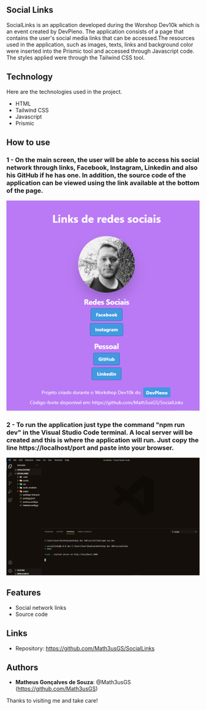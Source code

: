 ## Social Links
SocialLinks is an application developed during the Worshop Dev10k which is an event created by DevPleno. The application consists of a page that contains the user's social media links that can be accessed.The resources used in the application, such as images, texts, links and background color were inserted into the Prismic tool and accessed through Javascript code. The styles applied were through the Tailwind CSS tool.

## Technology
Here are the technologies used in the project.
* HTML
* Tailwind CSS
* Javascript
* Prismic

## How to use
### 1 - On the main screen, the user will be able to access his social network through links, Facebook, Instagram, Linkedin and also his GitHub if he has one. In addition, the source code of the application can be viewed using the link available at the bottom of the page.
![Main screen](https://github.com/Math3usGS/SocialLinks/blob/main/assets/pagina_principal.PNG)

### 2 - To run the application just type the command "npm run dev" in the Visual Studio Code terminal. A local server will be created and this is where the application will run. Just copy the line https://localhost/port and paste into your browser.
![Main screen](https://github.com/Math3usGS/SocialLinks/blob/main/assets/rodar_codigo.PNG)


## Features
  - Social network links
  - Source code 

## Links
  - Repository: https://github.com/Math3usGS/SocialLinks

## Authors

* **Matheus Gonçalves de Souza**: @Math3usGS (https://github.com/Math3usGS)

Thanks to visiting me and take care!


